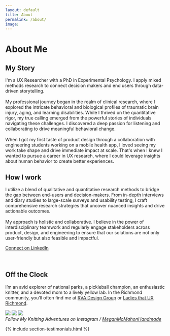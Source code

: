 ```yaml
---
layout: default
title: About
permalink: /about/
image:
---
```


<div class="container">
  <div class="row">
    <div class="col col-12">
      <div class="page-head">
        <h1 class="page-title">About Me</h1>
      </div>
    </div>
  </div>
</div>

<div class="container animate">
  <article class="page">
    <div class="page__content">
      <h2>My Story</h2>
      <p>I'm a UX Researcher with a PhD in Experimental Psychology. I apply mixed methods research to connect decision makers and end users through data-driven storytelling.<br><br>
      My professional journey began in the realm of clinical research, where I explored the intricate behavioral and biological profiles of traumatic brain injury, aging, and learning disabilities. While I thrived on the quantitative rigor, my true calling emerged from the powerful stories of individuals navigating these challenges. I discovered a deep passion for listening and collaborating to drive meaningful behavioral change.<br><br>
      When I got my first taste of product design through a collaboration with engineering students working on a mobile health app, I loved seeing my work take shape and drive immediate impact at scale. That's when I knew I wanted to pursue a career in UX research, where I could leverage insights about human behavior to create better experiences. </p>
      <h2>How I work</h2>
      <p>I utilize a blend of qualitative and quantitative research methods to bridge the gap between end-users and decision-makers. From in-depth interviews and diary studies to large-scale surveys and usability testing, I craft comprehensive research strategies that uncover nuanced insights and drive actionable outcomes.<br><br>
      My approach is holistic and collaborative. I believe in the power of interdisciplinary teamwork and regularly engage stakeholders across product, design, and engineering to ensure that our solutions are not only user-friendly but also feasible and impactful.</p>
      <div class="section__navigation">
        <a href="https://www.linkedin.com/in/mcmahonmc/" target="_blank" class="button button--primary section-button">Connect on LinkedIn</a>
      </div><br><br>
      <h2>Off the Clock</h2>
      <p>I’m an avid explorer of national parks, a pickleball champion, an enthusiastic knitter, and a devoted mom to a lively yellow lab. In the Richmond community, you’ll often find me at <a href="https://www.linkedin.com/company/rvadsgn/" target="_blank">RVA Design Group</a> or <a href="https://www.linkedin.com/company/ladies-that-ux-richmond/" target="_blank">Ladies that UX Richmond</a>.
      </p>
      <div class="gallery-box">
        <div class="gallery">
          <img src="https://images4-a.ravelrycache.com/uploads/megmcknit/929833507/image_medium2" loading="lazy" />
          <img src="https://images4-a.ravelrycache.com/uploads/megmcknit/953125349/image_medium2.jpeg" loading="lazy" />
          <img src="https://images4-a.ravelrycache.com/uploads/megmcknit/901196177/D29E8E2E-6613-409F-8852-D842A873CC27_medium2.jpeg" loading="lazy" />
        </div>
        <em>Follow My Knitting Adventures on Instagram / <a href="https://www.instagram.com/meganmcmahonhandmade/" target="_blank">MeganMcMahonHandmade</a></em>
      </div>
    </div>
  </article>
</div>

{% include section-testimonials.html %}